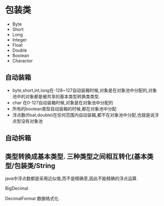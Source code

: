 包装类
======
* Byte
* Short
* Long
* Integer
* Float
* Double
* Boolean
* Charactor


自动装箱
------
* byte,short,int,long在-128~127自动装箱时候,对象是在对象池中分配的,对象池中的对象都是被共享的基本类型转换类类型.
* char 在0-127自动装箱时候,对象是在对象池中分配的
* 所有的boolean类型自动装箱的时候,都在对象池中分配
* 浮点数(float,double)在任何范围内自动装箱,都不在对象池中分配,也就是说浮点型没有对象池

自动拆箱
---------
类型转换成基本类型.
三种类型之间相互转化(基本类型/包装类/String
---------------------

java中浮点数都是采用近似值,而不是精确至,因此不能精确的浮点运算.

BigDecimal

DecimalFormat
数据格式化.
